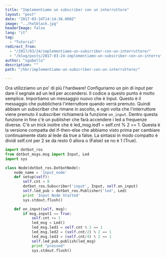 ```yaml
---
title: "Implementiamo un subscriber con un interruttore"
layout: "post"
date: "2017-03-24T14:14:36.000Z"
image: "../hotblack.jpg"
headerImage: false
lang: "it"
tag:
  - "Tutorial"
redirect_from:
  - "/2017/03/24/implementiamo-un-subscriber-con-un-interruttore/"
  - "/blog/posts/2017-03-24-implementiamo-un-subscriber-con-un-interruttore"
author: "sgabello"
description: ""
path: "/hbr/implementiamo-un-subscriber-con-un-interruttore/"

---
```


Ora utilizziamo un po' di più l'hardware! Configuriamo un pin di input per dare il segnale ad un led per accendersi. Il codice a questo punto è molto semplice. Importiamo un messaggio nuovo che è Input. Questo è il messaggio che pubblicherà l'interruttore quando verrà premuto. Quindi abbiam un subscriber che rimane in ascolto, e ogni volta che l'interruttore viene premuto il subscriber richiamerà la funzione `on_input`. Dentro questa funzione in fine c'è un publisher che farà accendere i led a frequenze diverse. C'è un trick inoltre che è led_msg.led1 = self.cnt % 2 == 1. Questa è la versione compatta del if-then-else che abbiamo visto prima per cambiare continuamente stato al lede da true a false. La sintassi in modo compatto è dividi self.cnt per 2 se da resto 0 allora o (False) se no è 1 (True).

```python
import dotbot_ros
from dotbot_msgs.msg import Input, Led
import sys

class Node(dotbot_ros.DotbotNode):
    node_name = 'input_node'
    def setup(self):
        self.cnt = 0
        dotbot_ros.Subscriber('input', Input, self.on_input)
        self.led_pub = dotbot_ros.Publisher('led', Led)
        print 'Input Node Started'
        sys.stdout.flush()

    def on_input(self, msg):
        if msg.input1 == True:
            self.cnt += 1
            led_msg = Led()
            led_msg.led1 = self.cnt % 2 == 1
            led_msg.led2 = (self.cnt/2) % 2 == 1
            led_msg.led3 = (self.cnt/4) % 2 == 1
            self.led_pub.publish(led_msg)
            print "pressed"
            sys.stdout.flush()
```
